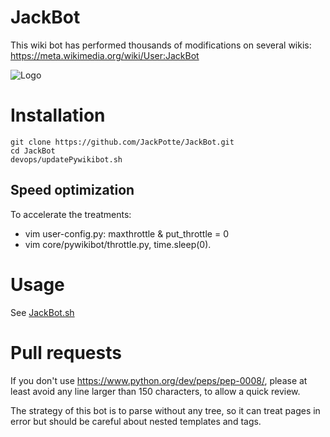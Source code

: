 JackBot
=======

This wiki bot has performed thousands of modifications on several wikis: https://meta.wikimedia.org/wiki/User:JackBot

![Logo](https://upload.wikimedia.org/wikipedia/commons/f/f2/Pywikibot-logo-suggestion-mediawiki.svg)


# Installation

```
git clone https://github.com/JackPotte/JackBot.git
cd JackBot
devops/updatePywikibot.sh
```

## Speed optimization
To accelerate the treatments:
* vim user-config.py: maxthrottle & put_throttle = 0
* vim core/pywikibot/throttle.py, time.sleep(0).

# Usage

See [JackBot.sh](JackBot.sh)

# Pull requests

If you don't use https://www.python.org/dev/peps/pep-0008/, 
please at least avoid any line larger than 150 characters, to allow a quick review.

The strategy of this bot is to parse without any tree, so it can treat pages in error but should be careful about nested templates and tags.
